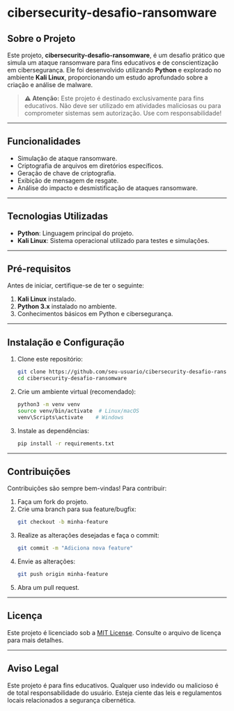 # cibersecurity-desafio-ransomware

## Sobre o Projeto

Este projeto, **cibersecurity-desafio-ransomware**, é um desafio prático que simula um ataque ransomware para fins educativos e de conscientização em cibersegurança. Ele foi desenvolvido utilizando **Python** e explorado no ambiente **Kali Linux**, proporcionando um estudo aprofundado sobre a criação e análise de malware.

> **⚠️ Atenção:** Este projeto é destinado exclusivamente para fins educativos. Não deve ser utilizado em atividades maliciosas ou para comprometer sistemas sem autorização. Use com responsabilidade!

---

## Funcionalidades

- Simulação de ataque ransomware.
- Criptografia de arquivos em diretórios específicos.
- Geração de chave de criptografia.
- Exibição de mensagem de resgate.
- Análise do impacto e desmistificação de ataques ransomware.

---

## Tecnologias Utilizadas

- **Python**: Linguagem principal do projeto.
- **Kali Linux**: Sistema operacional utilizado para testes e simulações.

---

## Pré-requisitos

Antes de iniciar, certifique-se de ter o seguinte:

1. **Kali Linux** instalado.
2. **Python 3.x** instalado no ambiente.
3. Conhecimentos básicos em Python e cibersegurança.

---

## Instalação e Configuração

1. Clone este repositório:
   ```bash
   git clone https://github.com/seu-usuario/cibersecurity-desafio-ransomware.git
   cd cibersecurity-desafio-ransomware
   ```

2. Crie um ambiente virtual (recomendado):
   ```bash
   python3 -m venv venv
   source venv/bin/activate  # Linux/macOS
   venv\Scripts\activate    # Windows
   ```

3. Instale as dependências:
   ```bash
   pip install -r requirements.txt
   ```

---


## Contribuições

Contribuições são sempre bem-vindas! Para contribuir:

1. Faça um fork do projeto.
2. Crie uma branch para sua feature/bugfix:
   ```bash
   git checkout -b minha-feature
   ```
3. Realize as alterações desejadas e faça o commit:
   ```bash
   git commit -m "Adiciona nova feature"
   ```
4. Envie as alterações:
   ```bash
   git push origin minha-feature
   ```
5. Abra um pull request.

---

## Licença

Este projeto é licenciado sob a [MIT License](LICENSE). Consulte o arquivo de licença para mais detalhes.

---

## Aviso Legal

Este projeto é para fins educativos. Qualquer uso indevido ou malicioso é de total responsabilidade do usuário. Esteja ciente das leis e regulamentos locais relacionados a segurança cibernética.



